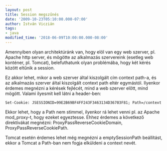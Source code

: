 ```yaml
---
layout: post
title: Session megszűnés
date: '2009-10-23T05:10:00.000-07:00'
author: István Viczián
tags:
- java
modified_time: '2018-06-09T10:00:00.000-08:00'
---
```


Amennyiben olyan architektúránk van, hogy elöl van egy web szerver, pl.
Apache http server, és mögötte az alkalmazás szervereink (esetleg web
konténer, pl. Tomcat), belefuthatunk olyan problémába, hogy két kérés
között eltűnik a session.

Ez akkor lehet, mikor a web szerver által kiszolgált cím context path-a,
és az alkalmazás szerver által kiszolgált context path eltér egymástól.
Ilyenkor érdemes megnézni a kérések fejlécét, mind a web szerver előtt,
mind mögött. Valami ilyesmit kell látni a header-ben:

    Set-Cookie: JSESSIONID=99E2B69BF4FF243F3463134D36703F81; Path=/context

Ekkor lehet, hogy a Path nem stimmel, ilyenkor rá lehet venni pl. az
Apache mod\_proxy-t, hogy ezeket egyeztesse. Ehhez érdemes a következő
direktívákat megnézni: ProxyPassReverseCookieDomain,
ProxyPassReverseCookiePath.

Tomcat esetén érdemes lehet még megnézni a emptySessionPath beállítást,
ekkor a Tomcat a Path-ban nem fogja elküldeni a context nevét.

